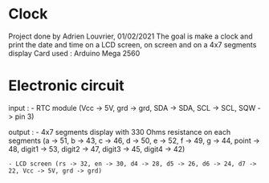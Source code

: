 # Clock

Project done by Adrien Louvrier, 01/02/2021
The goal is make a clock and print the date and time on a LCD screen, on screen and on a 4x7 segments display
Card used : Arduino Mega 2560

# Electronic circuit
input : 
	- RTC module (Vcc -> 5V, grd -> grd, SDA -> SDA, SCL -> SCL, SQW -> pin 3)
	
output : 
	- 4x7 segments display with 330 Ohms resistance on each segments
	(a -> 51, b -> 43, c -> 46, d -> 50, e -> 52, f -> 49, g -> 44, point -> 48, digit1 -> 53, digit2 -> 47, digit3 -> 45, digit4 -> 42)
		
	- LCD screen (rs -> 32, en -> 30, d4 -> 28, d5 -> 26, d6 -> 24, d7 -> 22, Vcc -> 5V, grd -> grd)